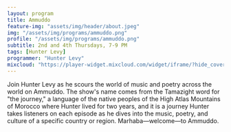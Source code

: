 ```yaml
---
layout: program
title: Ammuddo
feature-img: "assets/img/header/about.jpeg"
img: "/assets/img/programs/ammuddo.png"
profile: "/assets/img/programs/ammuddo.png"
subtitle: 2nd and 4th Thursdays, 7-9 PM
tags: [Hunter Levy]
programmer: "Hunter Levy"
mixcloud: "https://player-widget.mixcloud.com/widget/iframe/?hide_cover=1&feed=%2Ftropicofm%2Fplaylists%2Fammudo%2F"
---
```


Join Hunter Levy as he scours the world of music and poetry across the world on Ammuddo. The show's name comes from the Tamazight word for "the journey," a language of the native peoples of the High Atlas Mountains of Morocco where Hunter lived for two years, and it is a journey Hunter takes listeners on each episode as he dives into the music, poetry, and culture of a specific country or region. Marhaba—welcome—to Ammuddo.
